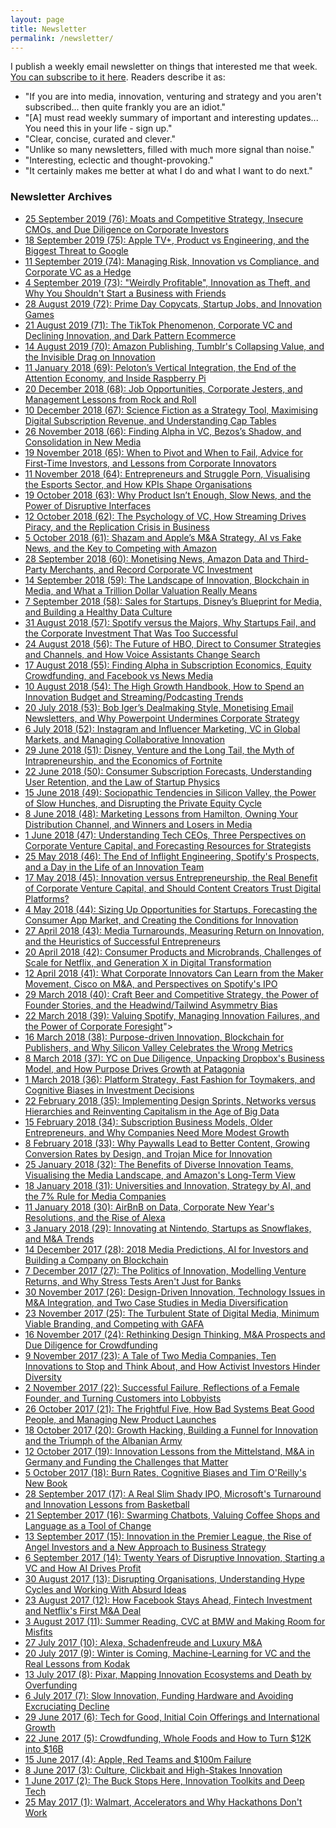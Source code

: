```yaml
---
layout: page
title: Newsletter
permalink: /newsletter/
---
```


I publish a weekly email newsletter on things that interested me that week. [You can subscribe to it here](http://georgewalkley.us15.list-manage2.com/subscribe?u=808fdaa370fd1e21e55efda7d&amp;id=1dd0743f99). Readers describe it as:
* "If you are into media, innovation, venturing and strategy and you aren't subscribed... then quite frankly you are an idiot."
* "[A] must read weekly summary of important and interesting updates... You need this in your life - sign up."
* "Clear, concise, curated and clever."
* "Unlike so many newsletters, filled with much more signal than noise."
* "Interesting, eclectic and thought-provoking."
* "It certainly makes me better at what I do and what I want to do next."

### Newsletter Archives

* [25 September 2019 (76): Moats and Competitive Strategy, Insecure CMOs, and Due Diligence on Corporate Investors](https://us15.campaign-archive.com/?u=808fdaa370fd1e21e55efda7d&id=387417dd9d)
* [18 September 2019 (75): Apple TV+, Product vs Engineering, and the Biggest Threat to Google](https://us15.campaign-archive.com/?u=808fdaa370fd1e21e55efda7d&id=30871f956e)
* [11 September 2019 (74): Managing Risk, Innovation vs Compliance, and Corporate VC as a Hedge](https://us15.campaign-archive.com/?u=808fdaa370fd1e21e55efda7d&id=a902a63518)
* [4 September 2019 (73): "Weirdly Profitable", Innovation as Theft, and Why You Shouldn't Start a Business with Friends](https://us15.campaign-archive.com/?u=808fdaa370fd1e21e55efda7d&id=2b9defaf7a)
* [28 August 2019 (72): Prime Day Copycats, Startup Jobs, and Innovation Games](https://us15.campaign-archive.com/?u=808fdaa370fd1e21e55efda7d&id=c11b51d0c3)
* [21 August 2019 (71): The TikTok Phenomenon, Corporate VC and Declining Innovation, and Dark Pattern Ecommerce](https://us15.campaign-archive.com/?u=808fdaa370fd1e21e55efda7d&id=8162cb2268)
* [14 August 2019 (70): Amazon Publishing, Tumblr's Collapsing Value, and the Invisible Drag on Innovation](https://us15.campaign-archive.com/?u=808fdaa370fd1e21e55efda7d&id=2308a2b149)
* [11 January 2018 (69): Peloton’s Vertical Integration, the End of the Attention Economy, and Inside Raspberry Pi](https://us15.campaign-archive.com/?u=808fdaa370fd1e21e55efda7d&id=38fb3a58b0)
* [20 December 2018 (68): Job Opportunities, Corporate Jesters, and Management Lessons from Rock and Roll](https://us15.campaign-archive.com/?u=808fdaa370fd1e21e55efda7d&amp;id=b822866390)
* [10 December 2018 (67): Science Fiction as a Strategy Tool, Maximising Digital Subscription Revenue, and Understanding Cap Tables](https://us15.campaign-archive.com/?u=808fdaa370fd1e21e55efda7d&amp;id=01473782e4)
* [26 November 2018 (66): Finding Alpha in VC, Bezos’s Shadow, and Consolidation in New Media](https://us15.campaign-archive.com/?u=808fdaa370fd1e21e55efda7d&amp;id=1091a13e77)
* [19 November 2018 (65): When to Pivot and When to Fail, Advice for First-Time Investors, and Lessons from Corporate Innovators](https://us15.campaign-archive.com/?u=808fdaa370fd1e21e55efda7d&amp;id=314e0de100)
* [11 November 2018 (64): Entrepreneurs and Struggle Porn, Visualising the Esports Sector, and How KPIs Shape Organisations](https://us15.campaign-archive.com/?u=808fdaa370fd1e21e55efda7d&amp;id=50bfaf7583)
* [19 October 2018 (63): Why Product Isn’t Enough, Slow News, and the Power of Disruptive Interfaces](https://us15.campaign-archive.com/?u=808fdaa370fd1e21e55efda7d&amp;id=5a795d1071)
* [12 October 2018 (62): The Psychology of VC, How Streaming Drives Piracy, and the Replication Crisis in Business](https://us15.campaign-archive.com/?u=808fdaa370fd1e21e55efda7d&amp;id=0607993dca)
* [5 October 2018 (61): Shazam and Apple’s M&A Strategy, AI vs Fake News, and the Key to Competing with Amazon](https://us15.campaign-archive.com/?u=808fdaa370fd1e21e55efda7d&amp;id=9fc80add4b)
* [28 September 2018 (60): Monetising News, Amazon Data and Third-Party Merchants, and Record Corporate VC Investment](https://us15.campaign-archive.com/?u=808fdaa370fd1e21e55efda7d&amp;id=b88cb305f2)
* [14 September 2018 (59): The Landscape of Innovation, Blockchain in Media, and What a Trillion Dollar Valuation Really Means](https://us15.campaign-archive.com/?u=808fdaa370fd1e21e55efda7d&amp;id=85bafbea21)
* [7 September 2018 (58): Sales for Startups, Disney’s Blueprint for Media, and Building a Healthy Data Culture](https://us15.campaign-archive.com/?u=808fdaa370fd1e21e55efda7d&amp;id=28cbfe9a83)
* [31 August 2018 (57): Spotify versus the Majors, Why Startups Fail, and the Corporate Investment That Was Too Successful](https://us15.campaign-archive.com/?u=808fdaa370fd1e21e55efda7d&amp;id=211fb063a5)
* [24 August 2018 (56): The Future of HBO, Direct to Consumer Strategies and Channels, and How Voice Assistants Change Search](https://us15.campaign-archive.com/?u=808fdaa370fd1e21e55efda7d&amp;id=95b39833e6)
* [17 August 2018 (55): Finding Alpha in Subscription Economics, Equity Crowdfunding, and Facebook vs News Media](https://us15.campaign-archive.com/?u=808fdaa370fd1e21e55efda7d&amp;id=1041fd109e)
* [10 August 2018 (54): The High Growth Handbook, How to Spend an Innovation Budget and Streaming/Podcasting Trends](https://us15.campaign-archive.com/?u=808fdaa370fd1e21e55efda7d&amp;id=c1be6d95bf)
* [20 July 2018 (53): Bob Iger’s Dealmaking Style, Monetising Email Newsletters, and Why Powerpoint Undermines Corporate Strategy](https://us15.campaign-archive.com/?u=808fdaa370fd1e21e55efda7d&amp;id=fa95119432)
* [6 July 2018 (52): Instagram and Influencer Marketing, VC in Global Markets, and Managing Collaborative Innovation](https://us15.campaign-archive.com/?u=808fdaa370fd1e21e55efda7d&amp;id=fa8497293e)
* [29 June 2018 (51): Disney, Venture and the Long Tail, the Myth of Intrapreneurship, and the Economics of Fortnite](https://us15.campaign-archive.com/?u=808fdaa370fd1e21e55efda7d&amp;id=e7c449ac4d)
* [22 June 2018 (50): Consumer Subscription Forecasts, Understanding User Retention, and the Law of Startup Physics](https://us15.campaign-archive.com/?u=808fdaa370fd1e21e55efda7d&amp;id=9068e87e27)
* [15 June 2018 (49): Sociopathic Tendencies in Silicon Valley, the Power of Slow Hunches, and Disrupting the Private Equity Cycle](https://us15.campaign-archive.com/?u=808fdaa370fd1e21e55efda7d&amp;id=6f8d702442)
* [8 June 2018 (48): Marketing Lessons from Hamilton, Owning Your Distribution Channel, and Winners and Losers in Media](https://us15.campaign-archive.com/?u=808fdaa370fd1e21e55efda7d&amp;id=48fd935920)
* [1 June 2018 (47): Understanding Tech CEOs, Three Perspectives on Corporate Venture Capital, and Forecasting Resources for Strategists](https://us15.campaign-archive.com/?u=808fdaa370fd1e21e55efda7d&amp;id=9a6a64165e)
* [25 May 2018 (46): The End of Inflight Engineering, Spotify's Prospects, and a Day in the Life of an Innovation Team](https://us15.campaign-archive.com/?u=808fdaa370fd1e21e55efda7d&amp;id=c0932c8edc)
* [17 May 2018 (45): Innovation versus Entrepreneurship, the Real Benefit of Corporate Venture Capital, and Should Content Creators Trust Digital Platforms?](https://us15.campaign-archive.com/?u=808fdaa370fd1e21e55efda7d&amp;id=0a3b5db6d8)
* [4 May 2018 (44): Sizing Up Opportunities for Startups, Forecasting the Consumer App Market, and Creating the Conditions for Innovation](https://us15.campaign-archive.com/?u=808fdaa370fd1e21e55efda7d&amp;id=d3cdcfed4b)
* [27 April 2018 (43): Media Turnarounds, Measuring Return on Innovation, and the Heuristics of Successful Entrepreneurs](https://us15.campaign-archive.com/?u=808fdaa370fd1e21e55efda7d&amp;id=a03ffb54d3)
* [20 April 2018 (42): Consumer Products and Microbrands, Challenges of Scale for Netflix, and Generation X in Digital Transformation](https://us15.campaign-archive.com/?u=808fdaa370fd1e21e55efda7d&amp;id=58fe48d4a5)
* [12 April 2018 (41): What Corporate Innovators Can Learn from the Maker Movement, Cisco on M&amp;A, and Perspectives on Spotify's IPO](https://us15.campaign-archive.com/?u=808fdaa370fd1e21e55efda7d&amp;id=826c0270c0)
* [29 March 2018 (40): Craft Beer and Competitive Strategy, the Power of Founder Stories, and the Headwind/Tailwind Asymmetry Bias](https://us15.campaign-archive.com/?u=808fdaa370fd1e21e55efda7d&amp;id=ea0a2f8b14)
* [22 March 2018 (39): Valuing Spotify, Managing Innovation Failures, and the Power of Corporate Foresight](https://us15.campaign-archive.com/?u=808fdaa370fd1e21e55efda7d&amp;id=787a73278f)">
* [16 March 2018 (38): Purpose-driven Innovation, Blockchain for Publishers, and Why Silicon Valley Celebrates the Wrong Metrics](https://us15.campaign-archive.com/?u=808fdaa370fd1e21e55efda7d&amp;id=e557aac71b)
* [8 March 2018 (37): YC on Due Diligence, Unpacking Dropbox's Business Model, and How Purpose Drives Growth at Patagonia](https://us15.campaign-archive.com/?u=808fdaa370fd1e21e55efda7d&amp;id=10e5081664)
* [1 March 2018 (36): Platform Strategy, Fast Fashion for Toymakers, and Cognitive Biases in Investment Decisions](https://us15.campaign-archive.com/?u=808fdaa370fd1e21e55efda7d&amp;id=2660711938)
* [22 February 2018 (35): Implementing Design Sprints, Networks versus Hierarchies and Reinventing Capitalism in the Age of Big Data](https://us15.campaign-archive.com/?u=808fdaa370fd1e21e55efda7d&amp;id=48d4eec22f)
* [15 February 2018 (34): Subscription Business Models, Older Entrepreneurs, and Why Companies Need More Modest Growth](https://us15.campaign-archive.com/?u=808fdaa370fd1e21e55efda7d&amp;id=83247145a4)
* [8 February 2018 (33): Why Paywalls Lead to Better Content, Growing Conversion Rates by Design, and Trojan Mice for Innovation](https://us15.campaign-archive.com/?u=808fdaa370fd1e21e55efda7d&amp;id=f9c36975c9)
* [25 January 2018 (32): The Benefits of Diverse Innovation Teams, Visualising the Media Landscape, and Amazon's Long-Term View](https://us15.campaign-archive.com/?u=808fdaa370fd1e21e55efda7d&amp;id=017c13d216)
* [18 January 2018 (31): Universities and Innovation, Strategy by AI, and the 7% Rule for Media Companies](https://us15.campaign-archive.com/?u=808fdaa370fd1e21e55efda7d&amp;id=33f586d8e3)
* [11 January 2018 (30): AirBnB on Data, Corporate New Year's Resolutions, and the Rise of Alexa](https://us15.campaign-archive.com/?u=808fdaa370fd1e21e55efda7d&amp;id=f1bf3fb718)
* [3 January 2018 (29): Innovating at Nintendo, Startups as Snowflakes, and M&A Trends](https://us15.campaign-archive.com/?u=808fdaa370fd1e21e55efda7d&amp;id=722a0de4c7)
* [14 December 2017 (28): 2018 Media Predictions, AI for Investors and Building a Company on Blockchain](https://us15.campaign-archive.com/?u=808fdaa370fd1e21e55efda7d&amp;id=18297d1a38)
* [7 December 2017 (27): The Politics of Innovation, Modelling Venture Returns, and Why Stress Tests Aren't Just for Banks](https://us15.campaign-archive.com/?u=808fdaa370fd1e21e55efda7d&amp;id=a63009ea7a)
* [30 November 2017 (26): Design-Driven Innovation, Technology Issues in M&amp;A Integration, and Two Case Studies in Media Diversification](https://us15.campaign-archive.com/?u=808fdaa370fd1e21e55efda7d&amp;id=cc295ca411)
* [23 November 2017 (25): The Turbulent State of Digital Media, Minimum Viable Branding, and Competing with GAFA](https://us15.campaign-archive.com/?u=808fdaa370fd1e21e55efda7d&amp;id=b72d41098a)
* [16 November 2017 (24): Rethinking Design Thinking, M&amp;A Prospects and Due Diligence for Crowdfunding](https://us15.campaign-archive.com/?u=808fdaa370fd1e21e55efda7d&amp;id=8511b0e047)
* [9 November 2017 (23): A Tale of Two Media Companies, Ten Innovations to Stop and Think About, and How Activist Investors Hinder Diversity](https://us15.campaign-archive.com/?u=808fdaa370fd1e21e55efda7d&amp;id=0637bffd99)
* [2 November 2017 (22): Successful Failure, Reflections of a Female Founder, and Turning Customers into Lobbyists](https://us15.campaign-archive.com/?u=808fdaa370fd1e21e55efda7d&amp;id=735580a6ae)
* [26 October 2017 (21): The Frightful Five, How Bad Systems Beat Good People, and Managing New Product Launches](https://us15.campaign-archive.com/?u=808fdaa370fd1e21e55efda7d&amp;id=0842df7daf)
* [18 October 2017 (20): Growth Hacking, Building a Funnel for Innovation and the Triumph of the Albanian Army](https://us15.campaign-archive.com/?u=808fdaa370fd1e21e55efda7d&amp;id=551c473e0c)
* [12 October 2017 (19): Innovation Lessons from the Mittelstand, M&amp;A in Germany and Funding the Challenges that Matter](https://us15.campaign-archive2.com/?u=808fdaa370fd1e21e55efda7d&amp;id=db800a311e)
* [5 October 2017 (18): Burn Rates, Cognitive Biases and Tim O'Reilly's New Book](https://us15.campaign-archive1.com/?u=808fdaa370fd1e21e55efda7d&amp;id=d259247fd1)
* [28 September 2017 (17): A Real Slim Shady IPO, Microsoft's Turnaround and Innovation Lessons from Basketball](https://us15.campaign-archive1.com/?u=808fdaa370fd1e21e55efda7d&amp;id=3583669865)
* [21 September 2017 (16): Swarming Chatbots, Valuing Coffee Shops and Language as a Tool of Change](https://us15.campaign-archive2.com/?u=808fdaa370fd1e21e55efda7d&amp;id=28c6fbabda)
* [13 September 2017 (15): Innovation in the Premier League, the Rise of Angel Investors and a New Approach to Business Strategy](https://us15.campaign-archive1.com/?u=808fdaa370fd1e21e55efda7d&amp;id=ce8767b63a)
* [6 September 2017 (14): Twenty Years of Disruptive Innovation, Starting a VC and How AI Drives Profit](https://us15.campaign-archive1.com/?u=808fdaa370fd1e21e55efda7d&amp;id=82bb93beef)
* [30 August 2017 (13): Disrupting Organisations, Understanding Hype Cycles and Working With Absurd Ideas](https://us15.campaign-archive1.com/?u=808fdaa370fd1e21e55efda7d&amp;id=c00a812f33)
* [23 August 2017 (12): How Facebook Stays Ahead, Fintech Investment and Netflix's First M&A Deal](https://us15.campaign-archive1.com/?u=808fdaa370fd1e21e55efda7d&amp;id=6ffe98aa49)
* [3 August 2017 (11): Summer Reading, CVC at BMW and Making Room for Misfits](https://us15.campaign-archive1.com/?u=808fdaa370fd1e21e55efda7d&amp;id=e9d7bbd7a1)
* [27 July 2017 (10): Alexa, Schadenfreude and Luxury M&A](https://us15.campaign-archive2.com/?u=808fdaa370fd1e21e55efda7d&amp;id=1e711fa0f7)
* [20 July 2017 (9): Winter is Coming, Machine-Learning for VC and the Real Lessons from Kodak](https://us15.campaign-archive1.com/?u=808fdaa370fd1e21e55efda7d&amp;id=21b06fcb6e)
* [13 July 2017 (8): Pixar, Mapping Innovation Ecosystems and Death by Overfunding](https://us15.campaign-archive2.com/?u=808fdaa370fd1e21e55efda7d&amp;id=e70180a3d1)
* [6 July 2017 (7): Slow Innovation, Funding Hardware and Avoiding Excruciating Decline](https://us15.campaign-archive2.com/?u=808fdaa370fd1e21e55efda7d&amp;id=d3b642e15b)
* [29 June 2017 (6): Tech for Good, Initial Coin Offerings and International Growth](https://us15.campaign-archive1.com/?u=808fdaa370fd1e21e55efda7d&amp;id=8de36dd4ab)
* [22 June 2017 (5): Crowdfunding, Whole Foods and How to Turn $12K into $16B](https://us15.campaign-archive1.com/?u=808fdaa370fd1e21e55efda7d&amp;id=7d7a14dc3d)
* [15 June 2017 (4): Apple, Red Teams and $100m Failure](https://us15.campaign-archive2.com/?u=808fdaa370fd1e21e55efda7d&amp;id=db5cffa772)
* [8 June 2017 (3): Culture, Clickbait and High-Stakes Innovation](https://us15.campaign-archive1.com/?u=808fdaa370fd1e21e55efda7d&amp;id=bd10b1085d)
* [1 June 2017 (2): The Buck Stops Here, Innovation Toolkits and Deep Tech](https://us15.campaign-archive2.com/?u=808fdaa370fd1e21e55efda7d&amp;id=c811bcb98a)
* [25 May 2017 (1): Walmart, Accelerators and Why Hackathons Don't Work](https://us15.campaign-archive2.com/?u=808fdaa370fd1e21e55efda7d&amp;id=0bf150402f)

